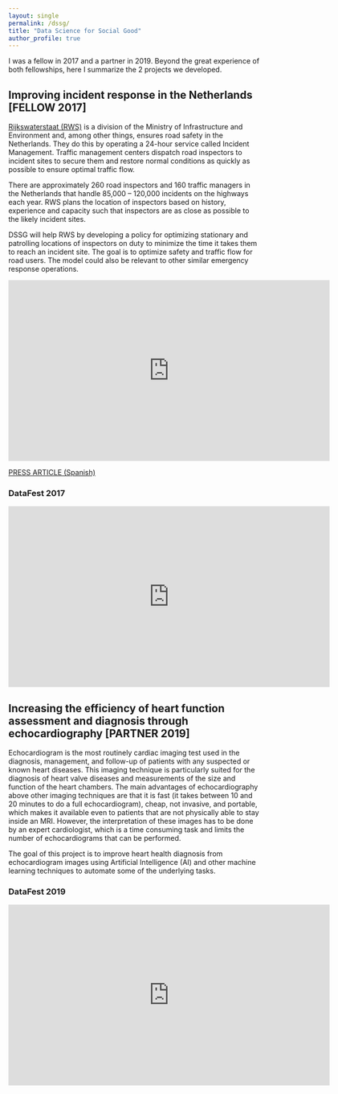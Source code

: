 ```yaml
---
layout: single
permalink: /dssg/
title: "Data Science for Social Good"
author_profile: true
---
```

I was a fellow in 2017 and a partner in 2019. Beyond the great experience of both fellowships, here I summarize the 2 projects we developed.

## Improving incident response in the Netherlands [FELLOW 2017]

[Rijkswaterstaat (RWS)](https://www.rijkswaterstaat.nl/english/index.aspx) is a division of the Ministry of Infrastructure and Environment and, among other things, ensures road safety in the Netherlands. They do this by operating a 24-hour service called Incident Management. Traffic management centers dispatch road inspectors to incident sites to secure them and restore normal conditions as quickly as possible to ensure optimal traffic flow.

There are approximately 260 road inspectors and 160 traffic managers in the Netherlands that handle 85,000 – 120,000 incidents on the highways each year. RWS plans the location of inspectors based on history, experience and capacity such that inspectors are as close as possible to the likely incident sites.

DSSG will help RWS by developing a policy for optimizing stationary and patrolling locations of inspectors on duty to minimize the time it takes them to reach an incident site. The goal is to optimize safety and traffic flow for road users. The model could also be relevant to other similar emergency response operations.

<iframe width="640" height="360" src="https://www.youtube-nocookie.com/embed/lqpAfUKid6Q?controls=0&amp;showinfo=0" frameborder="0" allowfullscreen></iframe>

[PRESS ARTICLE (Spanish)](https://elpais.com/elpais/2017/08/23/planeta_futuro/1503496406_395592.html)

### DataFest 2017

<iframe width="640" height="360" src="https://www.youtube-nocookie.com/embed/jfY6wCayI6s?controls=0&amp;showinfo=0" frameborder="0" allowfullscreen></iframe>

## Increasing the efficiency of heart function assessment and diagnosis through echocardiography [PARTNER 2019]

Echocardiogram is the most routinely cardiac imaging test used in the diagnosis, management, and follow-up of patients with any suspected or known heart diseases. This imaging technique is particularly suited for the diagnosis of heart valve diseases and measurements of the size and function of the heart chambers. The main advantages of echocardiography above other imaging techniques are that it is fast (it takes between 10 and 20 minutes to do a full echocardiogram), cheap, not invasive, and portable, which makes it available even to patients that are not physically able to stay inside an MRI. However, the interpretation of these images has to be done by an expert cardiologist, which is a time consuming task and limits the number of echocardiograms that can be performed.

The goal of this project is to improve heart health diagnosis from echocardiogram images using Artificial Intelligence (AI) and other machine learning techniques to automate some of the underlying tasks.

### DataFest 2019

<iframe width="640" height="360" src="https://www.youtube-nocookie.com/embed/pMzx_XkvIKU?controls=0&amp;showinfo=0" frameborder="0" allowfullscreen></iframe>
